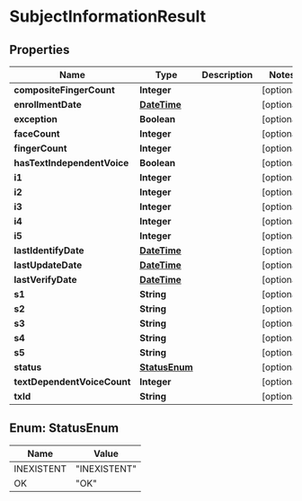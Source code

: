 
# SubjectInformationResult

## Properties
Name | Type | Description | Notes
------------ | ------------- | ------------- | -------------
**compositeFingerCount** | **Integer** |  |  [optional]
**enrollmentDate** | [**DateTime**](DateTime.md) |  |  [optional]
**exception** | **Boolean** |  |  [optional]
**faceCount** | **Integer** |  |  [optional]
**fingerCount** | **Integer** |  |  [optional]
**hasTextIndependentVoice** | **Boolean** |  |  [optional]
**i1** | **Integer** |  |  [optional]
**i2** | **Integer** |  |  [optional]
**i3** | **Integer** |  |  [optional]
**i4** | **Integer** |  |  [optional]
**i5** | **Integer** |  |  [optional]
**lastIdentifyDate** | [**DateTime**](DateTime.md) |  |  [optional]
**lastUpdateDate** | [**DateTime**](DateTime.md) |  |  [optional]
**lastVerifyDate** | [**DateTime**](DateTime.md) |  |  [optional]
**s1** | **String** |  |  [optional]
**s2** | **String** |  |  [optional]
**s3** | **String** |  |  [optional]
**s4** | **String** |  |  [optional]
**s5** | **String** |  |  [optional]
**status** | [**StatusEnum**](#StatusEnum) |  |  [optional]
**textDependentVoiceCount** | **Integer** |  |  [optional]
**txId** | **String** |  |  [optional]


<a name="StatusEnum"></a>
## Enum: StatusEnum
Name | Value
---- | -----
INEXISTENT | &quot;INEXISTENT&quot;
OK | &quot;OK&quot;



